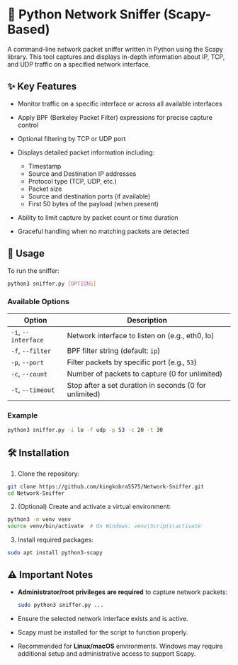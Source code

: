 # 🐍 Python Network Sniffer (Scapy-Based)

A command-line network packet sniffer written in Python using the Scapy library. This tool captures and displays in-depth information about IP, TCP, and UDP traffic on a specified network interface.

## ✨ Key Features

* Monitor traffic on a specific interface or across all available interfaces
* Apply BPF (Berkeley Packet Filter) expressions for precise capture control
* Optional filtering by TCP or UDP port
* Displays detailed packet information including:

  * Timestamp
  * Source and Destination IP addresses
  * Protocol type (TCP, UDP, etc.)
  * Packet size
  * Source and destination ports (if available)
  * First 50 bytes of the payload (when present)
* Ability to limit capture by packet count or time duration
* Graceful handling when no matching packets are detected

## 🚀 Usage

To run the sniffer:

```bash
python3 sniffer.py [OPTIONS]
```

### Available Options

| Option              | Description                                            |
| ------------------- | ------------------------------------------------------ |
| `-i`, `--interface` | Network interface to listen on (e.g., eth0, lo)        |
| `-f`, `--filter`    | BPF filter string (default: `ip`)                      |
| `-p`, `--port`      | Filter packets by specific port (e.g., `53`)           |
| `-c`, `--count`     | Number of packets to capture (0 for unlimited)         |
| `-t`, `--timeout`   | Stop after a set duration in seconds (0 for unlimited) |

### Example

```bash
python3 sniffer.py -i lo -f udp -p 53 -c 20 -t 30
```

## 🛠 Installation

1. Clone the repository:

```bash
git clone https://github.com/kingkobra5575/Network-Sniffer.git
cd Network-Sniffer
```

2. (Optional) Create and activate a virtual environment:

```bash
python3 -m venv venv
source venv/bin/activate  # On Windows: venv\Scripts\activate
```

3. Install required packages:

```bash
sudo apt install python3-scapy
```

## ⚠️ Important Notes

* **Administrator/root privileges are required** to capture network packets:

  ```bash
  sudo python3 sniffer.py ...
  ```

* Ensure the selected network interface exists and is active.

* Scapy must be installed for the script to function properly.

* Recommended for **Linux/macOS** environments. Windows may require additional setup and administrative access to support Scapy.

